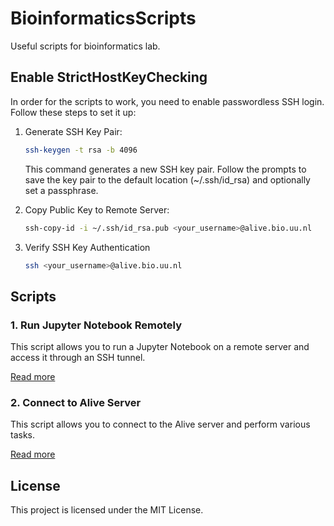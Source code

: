 # BioinformaticsScripts

Useful scripts for bioinformatics lab.


## Enable StrictHostKeyChecking

In order for the scripts to work, you need to enable passwordless SSH login. Follow these steps to set it up:

1) Generate SSH Key Pair:
    ```bash
    ssh-keygen -t rsa -b 4096
    ```

    This command generates a new SSH key pair. Follow the prompts to save the key pair to the default location (~/.ssh/id_rsa) and optionally set a passphrase.

2) Copy Public Key to Remote Server:

    ```bash
    ssh-copy-id -i ~/.ssh/id_rsa.pub <your_username>@alive.bio.uu.nl
    ```

3) Verify SSH Key Authentication
    ```bash
    ssh <your_username>@alive.bio.uu.nl
    ```


## Scripts

### 1. Run Jupyter Notebook Remotely

This script allows you to run a Jupyter Notebook on a remote server and access it through an SSH tunnel.

[Read more](run_notebook/README.md)

### 2. Connect to Alive Server

This script allows you to connect to the Alive server and perform various tasks.

[Read more](connect/README.md)

## License

This project is licensed under the MIT License.